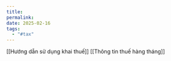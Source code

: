```yaml
---
title: 
permalink: 
date: 2025-02-16
tags:
  - "#tax"
---
```

[[Hướng dẫn sử dụng khai thuế]]
[[Thông tin thuế hàng tháng]]